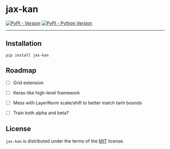 # jax-kan

[![PyPI - Version](https://img.shields.io/pypi/v/jax-kan.svg)](https://pypi.org/project/jax-kan)
[![PyPI - Python Version](https://img.shields.io/pypi/pyversions/jax-kan.svg)](https://pypi.org/project/jax-kan)

-----

## Installation

```console
pip install jax-kan
```

## Roadmap
- [ ] Grid extension
- [ ] Keras-like high-level framework
- [ ] Mess with LayerNorm scale/shift to better match tanh bounds
- [ ] Train both alpha and beta?


## License

`jax-kan` is distributed under the terms of the [MIT](https://spdx.org/licenses/MIT.html) license.
